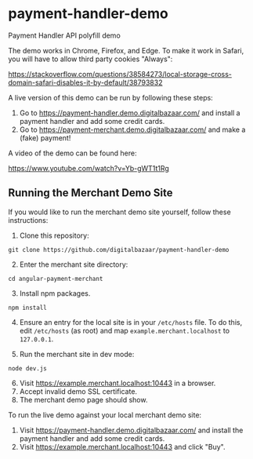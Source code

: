 # payment-handler-demo
Payment Handler API polyfill demo

The demo works in Chrome, Firefox, and Edge. To make it work in Safari, you will have to allow third party cookies "Always":

https://stackoverflow.com/questions/38584273/local-storage-cross-domain-safari-disables-it-by-default/38793832

A live version of this demo can be run by following these steps:

1. Go to https://payment-handler.demo.digitalbazaar.com/ and install a payment handler and add some credit cards.
2. Go to https://payment-merchant.demo.digitalbazaar.com/ and make a (fake) payment!

A video of the demo can be found here:

https://www.youtube.com/watch?v=Yb-gWT1t1Rg

## Running the Merchant Demo Site

If you would like to run the merchant demo site yourself, follow these instructions:

1. Clone this repository:

```
git clone https://github.com/digitalbazaar/payment-handler-demo
```

2. Enter the merchant site directory:

```
cd angular-payment-merchant
```

3. Install npm packages.

```
npm install
```

4. Ensure an entry for the local site is in your `/etc/hosts` file. To do this, edit `/etc/hosts` (as root) and map `example.merchant.localhost` to `127.0.0.1`.

5. Run the merchant site in dev mode:

```
node dev.js
```

6. Visit https://example.merchant.localhost:10443 in a browser.
7. Accept invalid demo SSL certificate.
8. The merchant demo page should show.

To run the live demo against your local merchant demo site:

1.  Visit https://payment-handler.demo.digitalbazaar.com/ and install the payment handler and add some credit cards.
1.  Visit https://example.merchant.localhost:10443 and click "Buy".
